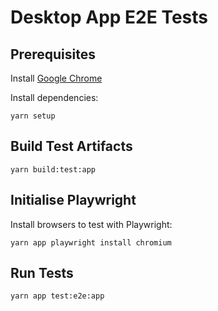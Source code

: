 # Desktop App E2E Tests

## Prerequisites

Install [Google Chrome](https://www.google.com/chrome/)

Install dependencies:

```
yarn setup
```

## Build Test Artifacts

```
yarn build:test:app
```

## Initialise Playwright

Install browsers to test with Playwright:

```
yarn app playwright install chromium
```

## Run Tests

```
yarn app test:e2e:app
```
